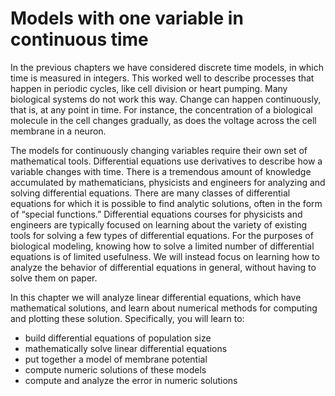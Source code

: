 # Models with one variable in continuous time

In the previous chapters we have considered discrete time models, in which time is measured in integers. This worked well to describe processes that happen in periodic cycles, like cell division or heart pumping. Many biological systems do not work this way. Change can happen continuously, that is, at any point in time. For instance, the concentration of a biological molecule in the cell changes gradually, as does the voltage across the cell membrane in a neuron.

The models for continuously changing variables require their own set of mathematical tools. Differential equations use derivatives to describe how a variable changes with time. There is a tremendous amount of knowledge accumulated by mathematicians, physicists and engineers for analyzing and solving differential equations. There are many classes of differential equations for which it is possible to find analytic solutions, often in the form of “special functions.” Differential equations courses for physicists and engineers are typically focused on learning about the variety of existing tools for solving a few types of differential equations. For the purposes of biological modeling, knowing how to solve a limited number of differential equations is of limited usefulness. We will instead focus on learning how to analyze the behavior of differential equations in general, without having to solve them on paper.

In this chapter we will analyze linear differential equations, which have mathematical solutions, and learn about numerical methods for computing and plotting these solution. Specifically, you will learn to:

* build differential equations of population size
* mathematically solve linear differential equations
* put together a model of membrane potential
* compute numeric solutions of these models 
* compute and analyze the error in numeric solutions
